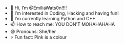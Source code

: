 - 👋 Hi, I’m @EmiliaWats0n!!!!
- 👀 I’m interested in Coding, Hacking and having fun!
- 🌱 I’m currently learning Python and C++
- 📫 How to reach me: YOU DON'T MOHAHAHAHA
- 😄 Pronouns: She/her
- ⚡ Fun fact: Pink is a colour

<!---
EmiliaWats0n/EmiliaWats0n is a ✨ special ✨ repository because its `README.md` (this file) appears on your GitHub profile.
You can click the Preview link to take a look at your changes.
--->
